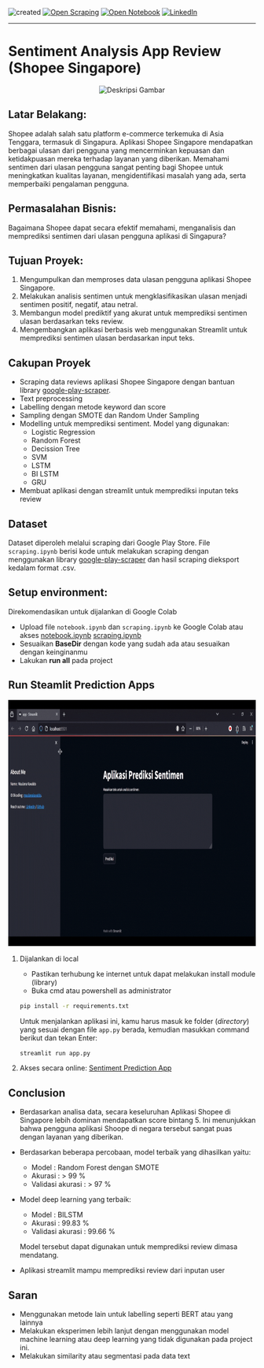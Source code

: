 ![created](https://img.shields.io/badge/created-28/07/2024-blue)
[![Open Scraping](https://img.shields.io/badge/Open_Scraping!-blue?logo=jupyter)](/sentiment-analysis/scraping.html)
[![Open Notebook](https://img.shields.io/badge/Open_Notebook!-blue?logo=jupyter)](/sentiment-analysis/notebook.html)
<a href="https://www.linkedin.com/in/maulana-kavaldo/" target="_blank">
  <img src="https://img.shields.io/badge/LinkedIn-blue?logo=linkedin" alt="LinkedIn">
</a>

---

# Sentiment Analysis App Review (Shopee Singapore)

<div style="text-align: center;">
  <img src="https://miro.medium.com/v2/resize:fit:1100/format:webp/1*8ZN0Y93fGuq-hoYHCVuutw.png" alt="Deskripsi Gambar" style="max-width: 100%; height: auto;">
</div>

## Latar Belakang:
Shopee adalah salah satu platform e-commerce terkemuka di Asia Tenggara, termasuk di Singapura. Aplikasi Shopee Singapore mendapatkan berbagai ulasan dari pengguna yang mencerminkan kepuasan dan ketidakpuasan mereka terhadap layanan yang diberikan. Memahami sentimen dari ulasan pengguna sangat penting bagi Shopee untuk meningkatkan kualitas layanan, mengidentifikasi masalah yang ada, serta memperbaiki pengalaman pengguna.

## Permasalahan Bisnis:
Bagaimana Shopee dapat secara efektif memahami, menganalisis dan memprediksi sentimen dari ulasan pengguna aplikasi di Singapura?

## Tujuan Proyek:
1. Mengumpulkan dan memproses data ulasan pengguna aplikasi Shopee Singapore.
2. Melakukan analisis sentimen untuk mengklasifikasikan ulasan menjadi sentimen positif, negatif, atau netral.
3. Membangun model prediktif yang akurat untuk memprediksi sentimen ulasan berdasarkan teks review.
4. Mengembangkan aplikasi berbasis web menggunakan Streamlit untuk memprediksi sentimen ulasan berdasarkan input teks.

## Cakupan Proyek
- Scraping data reviews aplikasi Shopee Singapore dengan bantuan library <a href='https://pypi.org/project/google-play-scraper/' target="_blank">google-play-scraper</a>.
- Text preprocessing
- Labelling dengan metode keyword dan score
- Sampling dengan SMOTE dan Random Under Sampling
- Modelling untuk memprediksi sentiment. Model yang digunakan:
    - Logistic Regression
    - Random Forest
    - Decission Tree
    - SVM
    - LSTM
    - BI LSTM
    - GRU
- Membuat aplikasi dengan streamlit untuk memprediksi inputan teks review

## Dataset
Dataset diperoleh melalui scraping dari Google Play Store. 
File `scraping.ipynb` berisi kode untuk melakukan scraping dengan menggunakan library <a href='https://pypi.org/project/google-play-scraper/' target="_blank">google-play-scraper</a> dan hasil scraping dieksport kedalam format .csv.

## Setup environment:

Direkomendasikan untuk dijalankan di Google Colab

- Upload file `notebook.ipynb` dan `scraping.ipynb` ke Google Colab atau akses 
<a href='https://colab.research.google.com/github/maulanakavaldo/sentiment-analysis/blob/main/notebook.ipynb' target="_blank">notebook.ipynb</a>
<a href='https://colab.research.google.com/github/maulanakavaldo/sentiment-analysis/blob/main/scraping.ipynb' target="_blank">scraping.ipynb</a>
- Sesuaikan **BaseDir** dengan kode yang sudah ada atau sesuaikan dengan keinginanmu
- Lakukan **run all** pada project


## Run Steamlit Prediction Apps
<div style='text-align:center;'>
    <img src="assets/sentiment-prediction.gif" alt="sentiment-prediction-preview" height="500">
</div>

1. Dijalankan di local
    - Pastikan terhubung ke internet untuk dapat melakukan install module (library) 
    - Buka cmd atau powershell as administrator

    ```bash
    pip install -r requirements.txt
    ```
    Untuk menjalankan aplikasi ini, kamu harus masuk ke folder (_directory_) yang sesuai dengan file `app.py` berada, kemudian masukkan command berikut dan tekan Enter:
    ```bash
    streamlit run app.py
    ```
 2. Akses secara online: <a href="https://sentiment-analysis-shopee.streamlit.app/" target='_blank'>Sentiment Prediction App</a> 

 ## Conclusion
- Berdasarkan analisa data, secara keseluruhan Aplikasi Shopee di Singapore lebih dominan mendapatkan score bintang 5. Ini menunjukkan bahwa pengguna aplikasi Shoope di negara tersebut sangat puas dengan layanan yang diberikan.
- Berdasarkan beberapa percobaan, model terbaik yang dihasilkan yaitu:
    - Model              : Random Forest dengan SMOTE
    - Akurasi            : > 99 %
    - Validasi akurasi   : > 97 %
- Model deep learning yang terbaik:
    - Model              : BILSTM
    - Akurasi            : 99.83 %
    - Validasi akurasi   : 99.66 %

   Model tersebut dapat digunakan untuk memprediksi review dimasa mendatang.
- Aplikasi streamlit mampu memprediksi review dari inputan user

## Saran
- Menggunakan metode lain untuk labelling seperti BERT atau yang lainnya
- Melakukan eksperimen lebih lanjut dengan menggunakan model machine learning atau deep learning yang tidak digunakan pada project ini.
- Melakukan similarity atau segmentasi pada data text
